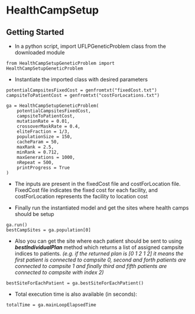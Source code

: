 # HealthCampSetup

## **Getting Started**
* In a python script, import UFLPGeneticProblem class from the downloaded module
``` 
from HealthCampSetupGeneticProblem import HealthCampSetupGeneticProblem
```

* Instantiate the imported class with desired parameters

```
potentialCampsitesFixedCost = genfromtxt("fixedCost.txt")
campsiteToPatientCost = genfromtxt("costForLocations.txt")

ga = HealthCampSetupGeneticProblem(
    potentialCampsitesFixedCost,
    campsiteToPatientCost,
    mutationRate = 0.01,
    crossoverMaskRate = 0.4,
    eliteFraction = 1/3,
    populationSize = 150,
    cacheParam = 50,
    maxRank = 2.5,
    minRank = 0.712,
    maxGenerations = 1000,
    nRepeat = 500,
    printProgress = True
)
```
* The inputs are present in the fixedCost file and costForLocation file. FixedCost file indicates the fixed cost for each facility, and costForLocation represents the facility to location cost
 
* Finally run the instantiated model and get the sites where health camps should be setup

```
ga.run()
bestCampSites = ga.population[0]
```

* Also you can get the site where each patient should be sent to using  ***bestIndividualPlan*** method which returns a list of assigned campsite indices to patients. *(e.g. if the returned plan is [0 1 2 1 2] it means the first patient is connected to campsite 0, second and forth patients are connected to campsite 1 and finally third and fifth patients are connected to campsite with index 2)*

```
bestSiteForEachPatient = ga.bestSiteForEachPatient()
```

* Total execution time is also available (in seconds):
```
totalTime = ga.mainLoopElapsedTime
```